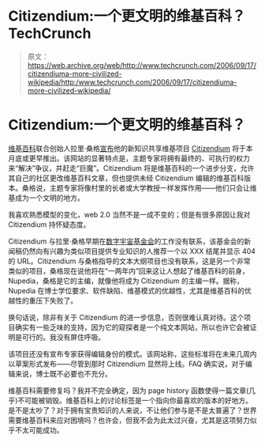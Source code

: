 # Citizendium:一个更文明的维基百科？TechCrunch

> 原文：<https://web.archive.org/web/http://www.techcrunch.com/2006/09/17/citizendiuma-more-civilized-wikipedia/http:/www.techcrunch.com/2006/09/17/citizendiuma-more-civilized-wikipedia/>

# Citizendium:一个更文明的维基百科？

 [](https://web.archive.org/web/20121011000748/http://www.citizendium.org/) [维基百科](https://web.archive.org/web/20121011000748/http://wikipedia.org/)联合创始人拉里·桑格[宣布](https://web.archive.org/web/20121011000748/http://slashdot.org/article.pl?sid=06/09/16/1421226)他的新知识共享维基项目 [Citizendium](https://web.archive.org/web/20121011000748/http://www.citizendium.org/) 将于本月底或更早推出。该网站的显著特点是，主题专家将拥有最终的、可执行的权力来“解决”争议，并赶走“巨魔”。Citizendium 将是维基百科的一个进步分支，允许其自己的社区更改维基百科文章，但也提供未经 Citizendium 编辑的维基百科版本。桑格说，主题专家将像村里的长者或大学教授一样发挥作用——他们只会让维基成为一个文明的地方。

我喜欢熟悉模型的变化，web 2.0 当然不是一成不变的；但是有很多原因让我对 Citizendium 持怀疑态度。

Citizendium 与拉里·桑格早期在[数字宇宙基金会](https://web.archive.org/web/20121011000748/http://www.digitaluniverse.net/)的工作没有联系，该基金会的新闻稿仍然向有兴趣为类似项目提供专业知识的人推荐一个以 XXX 结尾并显示 404 的 URL。Citizendium 与桑格指导的文本大纲项目也没有联系，这是另一个非常类似的项目，桑格现在说他将在“一两年内”回来这让人想起了维基百科的前身，Nupedia，桑格是它的主编，就像他将成为 Citizendium 的主编一样。据称，Nupedia 在博士学位要求、软件缺陷、维基模式的优越性，尤其是维基百科的优越性的重压下失败了。

换句话说，除非有关于 Citizendium 的进一步信息，否则很难认真对待。这个项目确实有一些乏味的支持，因为它的窥探者是一个纯文本网站，所以也许它会被证明是可行的。我没有屏住呼吸。

该项目还没有宣布专家获得编辑身份的模式。该网站称，这些标准将在未来几周内以草案形式发布——尽管到那时 Citizendium 显然将上线。FAQ 确实说，对于编辑来说，博士既不必要也不充分。

维基百科需要修复吗？我并不完全确定，因为 page history 函数使得一篇文章(几乎)不可能被销毁。维基百科上的讨论标签是一个指向你最喜欢的版本的好地方。是不是太吵了？对于拥有宝贵知识的人来说，不让他们参与是不是太普遍了？世界需要维基百科来应对困境吗？也许会，但我不会为此太过兴奋，尤其是这项努力似乎不太可能成功。